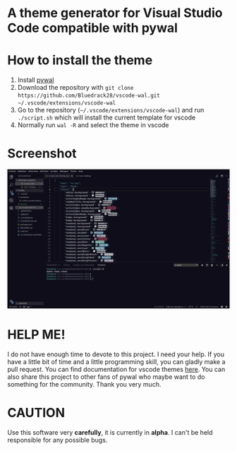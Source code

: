 # A theme generator for Visual Studio Code compatible with pywal


# How to install the theme

1. Install [pywal](https://github.com/dylanaraps/pywal)
2. Download the repository with `git clone https://github.com/Bluedrack28/vscode-wal.git ~/.vscode/extensions/vscode-wal`
3. Go to the repository (`~/.vscode/extensions/vscode-wal`) and run `./script.sh` which will install the current template for vscode
4. Normally run `wal -R` and select the theme in vscode

# Screenshot

![screenshot](screenshot.png)

# **HELP ME!**

I do not have enough time to devote to this project. I need your help. If you have a little bit of time and a little programming skill, you can gladly make a pull request.
You can find documentation for vscode themes [here](https://code.visualstudio.com/docs/getstarted/theme-color-reference).
You can also share this project to other fans of pywal who maybe want to do something for the community. 
Thank you very much.

# CAUTION

Use this software very **carefully**, it is currently in **alpha**. I can't be held responsible for any possible bugs. 
